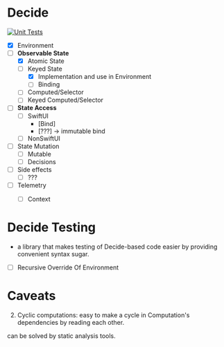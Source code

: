# Decide 
[![Unit Tests](https://github.com/MaximBazarov/Decide/actions/workflows/swift-build-test.yml/badge.svg)](https://github.com/MaximBazarov/Decide/actions/workflows/swift-build-test.yml)
- [x] Environment
- [ ] **Observable State**
    - [x] Atomic State
    - [ ] Keyed State
        - [x] Implementation and use in Environment
        - [ ] Binding
    - [ ] Computed/Selector
    - [ ] Keyed Computed/Selector
- [ ] **State Access**
    - [ ] SwiftUI
        - [Bind]
        - [???] -> immutable bind
    - [ ] NonSwiftUI
- [ ] State Mutation
    - [ ] Mutable 
    - [ ] Decisions
- [ ] Side effects
    - [ ] ???
- [ ] Telemetry
    - [ ] Context


# Decide Testing
- a library that makes testing of Decide-based code easier by providing convenient syntax sugar. 
- [ ] Recursive Override Of Environment


# Caveats
2. Cyclic computations: easy to make a cycle in Computation's dependencies by reading each other.

can be solved by static analysis tools.
